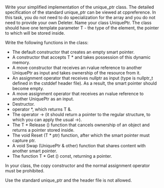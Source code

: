Write your simplified implementation of the unique_ptr <T> class. The detailed specification of the standard unique_ptr can be viewed at cppreference. In this task, you do not need to do specialization for the array and you do not need to provide your own Deleter. Name your class UniquePtr. The class should have one template parameter T - the type of the element, the pointer to which will be stored inside.

Write the following functions in the class:

- The default constructor that creates an empty smart pointer.
- A constructor that accepts T * and takes possession of this dynamic memory.
- A move constructor that receives an rvalue reference to another UniquePtr as input and takes ownership of the resource from it.
- An assignment operator that receives nullptr as input (type is nullptr_t defined in the cstddef header file). As a result, the smart pointer should become empty.
- A move assignment operator that receives an rvalue reference to another UniquePtr as an input.
- Destructor.
- operator *, which returns T &.
- The operator -> (it should return a pointer to the regular structure, to which you can apply the usual ->).
- The T * Release () function that cancels ownership of an object and returns a pointer stored inside.
- The void Reset (T * ptr) function, after which the smart pointer must capture ptr.
- A void Swap (UniquePtr & other) function that shares content with another smart pointer.
- The function T * Get () const, returning a pointer.

In your class, the copy constructor and the normal assignment operator must be prohibited.

Use the standard unique_ptr and the header file <memory> is not allowed.

